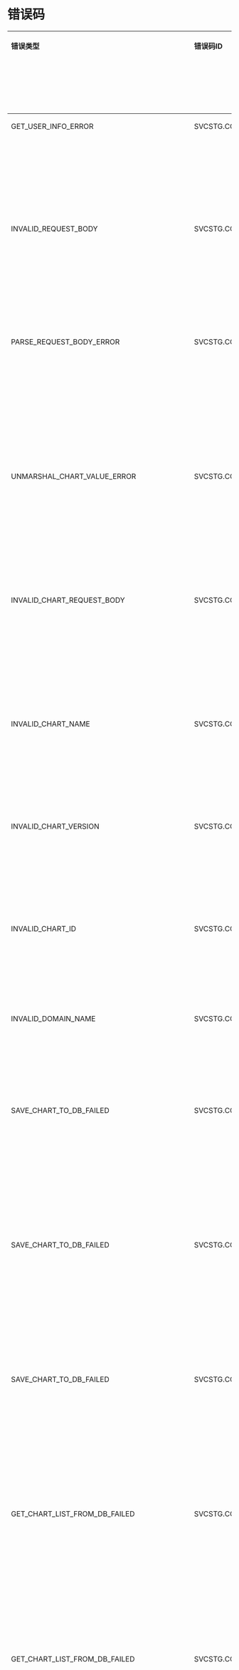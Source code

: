 # 错误码<a name="cce_02_0250"></a>

<a name="table16560203141610"></a>
<table><thead align="left"><tr id="row153111416161"><th class="cellrowborder" valign="top" width="26.142614261426147%" id="mcps1.1.5.1.1"><p id="p1231114141612"><a name="p1231114141612"></a><a name="p1231114141612"></a>错误类型</p>
</th>
<th class="cellrowborder" valign="top" width="15.901590159015901%" id="mcps1.1.5.1.2"><p id="p7321847161"><a name="p7321847161"></a><a name="p7321847161"></a>错误码ID</p>
</th>
<th class="cellrowborder" valign="top" width="23.152315231523154%" id="mcps1.1.5.1.3"><p id="p3325416161"><a name="p3325416161"></a><a name="p3325416161"></a>中文错误名称</p>
</th>
<th class="cellrowborder" valign="top" width="34.803480348034796%" id="mcps1.1.5.1.4"><p id="p193234121611"><a name="p193234121611"></a><a name="p193234121611"></a>处理建议（可选）</p>
</th>
</tr>
</thead>
<tbody><tr id="row14322045168"><td class="cellrowborder" valign="top" width="26.142614261426147%" headers="mcps1.1.5.1.1 "><p id="p13216411165"><a name="p13216411165"></a><a name="p13216411165"></a>GET_USER_INFO_ERROR</p>
</td>
<td class="cellrowborder" valign="top" width="15.901590159015901%" headers="mcps1.1.5.1.2 "><p id="p193210411168"><a name="p193210411168"></a><a name="p193210411168"></a>SVCSTG.CCECAM.5000001</p>
</td>
<td class="cellrowborder" valign="top" width="23.152315231523154%" headers="mcps1.1.5.1.3 "><p id="p1832949162"><a name="p1832949162"></a><a name="p1832949162"></a>获取用户信息失败</p>
</td>
<td class="cellrowborder" valign="top" width="34.803480348034796%" headers="mcps1.1.5.1.4 "><p id="p7323417162"><a name="p7323417162"></a><a name="p7323417162"></a>确认传入用户token是否正确</p>
</td>
</tr>
<tr id="row93244101614"><td class="cellrowborder" valign="top" width="26.142614261426147%" headers="mcps1.1.5.1.1 "><p id="p032041162"><a name="p032041162"></a><a name="p032041162"></a>INVALID_REQUEST_BODY</p>
</td>
<td class="cellrowborder" valign="top" width="15.901590159015901%" headers="mcps1.1.5.1.2 "><p id="p203218419163"><a name="p203218419163"></a><a name="p203218419163"></a>SVCSTG.CCECAM.5000002</p>
</td>
<td class="cellrowborder" valign="top" width="23.152315231523154%" headers="mcps1.1.5.1.3 "><p id="p17329431617"><a name="p17329431617"></a><a name="p17329431617"></a>请求消息体结构错误</p>
</td>
<td class="cellrowborder" valign="top" width="34.803480348034796%" headers="mcps1.1.5.1.4 "><p id="p4323431617"><a name="p4323431617"></a><a name="p4323431617"></a>确认传入的请求body体结构与参数是否符合要求</p>
</td>
</tr>
<tr id="row832164141610"><td class="cellrowborder" valign="top" width="26.142614261426147%" headers="mcps1.1.5.1.1 "><p id="p153217411611"><a name="p153217411611"></a><a name="p153217411611"></a>PARSE_REQUEST_BODY_ERROR</p>
</td>
<td class="cellrowborder" valign="top" width="15.901590159015901%" headers="mcps1.1.5.1.2 "><p id="p203315421612"><a name="p203315421612"></a><a name="p203315421612"></a>SVCSTG.CCECAM.4000003</p>
</td>
<td class="cellrowborder" valign="top" width="23.152315231523154%" headers="mcps1.1.5.1.3 "><p id="p15332451611"><a name="p15332451611"></a><a name="p15332451611"></a>解析请求消息体内容失败</p>
</td>
<td class="cellrowborder" valign="top" width="34.803480348034796%" headers="mcps1.1.5.1.4 "><p id="p19331481619"><a name="p19331481619"></a><a name="p19331481619"></a>确认传入的请求body体结构与参数是否符合要求</p>
</td>
</tr>
<tr id="row13313417161"><td class="cellrowborder" valign="top" width="26.142614261426147%" headers="mcps1.1.5.1.1 "><p id="p16333419164"><a name="p16333419164"></a><a name="p16333419164"></a>UNMARSHAL_CHART_VALUE_ERROR</p>
</td>
<td class="cellrowborder" valign="top" width="15.901590159015901%" headers="mcps1.1.5.1.2 "><p id="p23311413165"><a name="p23311413165"></a><a name="p23311413165"></a>SVCSTG.CCECAM.5000101</p>
</td>
<td class="cellrowborder" valign="top" width="23.152315231523154%" headers="mcps1.1.5.1.3 "><p id="p103320411163"><a name="p103320411163"></a><a name="p103320411163"></a>解码模板参数内容失败</p>
</td>
<td class="cellrowborder" valign="top" width="34.803480348034796%" headers="mcps1.1.5.1.4 "><p id="p103310413162"><a name="p103310413162"></a><a name="p103310413162"></a>-</p>
</td>
</tr>
<tr id="row173315417163"><td class="cellrowborder" valign="top" width="26.142614261426147%" headers="mcps1.1.5.1.1 "><p id="p1339411612"><a name="p1339411612"></a><a name="p1339411612"></a>INVALID_CHART_REQUEST_BODY</p>
</td>
<td class="cellrowborder" valign="top" width="15.901590159015901%" headers="mcps1.1.5.1.2 "><p id="p7331245169"><a name="p7331245169"></a><a name="p7331245169"></a>SVCSTG.CCECAM.4030102</p>
</td>
<td class="cellrowborder" valign="top" width="23.152315231523154%" headers="mcps1.1.5.1.3 "><p id="p433174151611"><a name="p433174151611"></a><a name="p433174151611"></a>部分模板参数禁止更新</p>
</td>
<td class="cellrowborder" valign="top" width="34.803480348034796%" headers="mcps1.1.5.1.4 "><p id="p1233194191613"><a name="p1233194191613"></a><a name="p1233194191613"></a>确认模板的不可更新的name,domain,version字段是否有修改</p>
</td>
</tr>
<tr id="row1333164161618"><td class="cellrowborder" valign="top" width="26.142614261426147%" headers="mcps1.1.5.1.1 "><p id="p103354131610"><a name="p103354131610"></a><a name="p103354131610"></a>INVALID_CHART_NAME</p>
</td>
<td class="cellrowborder" valign="top" width="15.901590159015901%" headers="mcps1.1.5.1.2 "><p id="p734194131612"><a name="p734194131612"></a><a name="p734194131612"></a>SVCSTG.CCECAM.4000103</p>
</td>
<td class="cellrowborder" valign="top" width="23.152315231523154%" headers="mcps1.1.5.1.3 "><p id="p19341416165"><a name="p19341416165"></a><a name="p19341416165"></a>模板命名格式错误</p>
</td>
<td class="cellrowborder" valign="top" width="34.803480348034796%" headers="mcps1.1.5.1.4 "><p id="p13346461619"><a name="p13346461619"></a><a name="p13346461619"></a>确认模板name格式是否正确</p>
</td>
</tr>
<tr id="row33412417168"><td class="cellrowborder" valign="top" width="26.142614261426147%" headers="mcps1.1.5.1.1 "><p id="p1234549161"><a name="p1234549161"></a><a name="p1234549161"></a>INVALID_CHART_VERSION</p>
</td>
<td class="cellrowborder" valign="top" width="15.901590159015901%" headers="mcps1.1.5.1.2 "><p id="p43413411612"><a name="p43413411612"></a><a name="p43413411612"></a>SVCSTG.CCECAM.4000104</p>
</td>
<td class="cellrowborder" valign="top" width="23.152315231523154%" headers="mcps1.1.5.1.3 "><p id="p15341243162"><a name="p15341243162"></a><a name="p15341243162"></a>模板版本格式错误</p>
</td>
<td class="cellrowborder" valign="top" width="34.803480348034796%" headers="mcps1.1.5.1.4 "><p id="p33416415167"><a name="p33416415167"></a><a name="p33416415167"></a>确认模板version字段格式是否正确</p>
</td>
</tr>
<tr id="row133417419168"><td class="cellrowborder" valign="top" width="26.142614261426147%" headers="mcps1.1.5.1.1 "><p id="p73412431616"><a name="p73412431616"></a><a name="p73412431616"></a>INVALID_CHART_ID</p>
</td>
<td class="cellrowborder" valign="top" width="15.901590159015901%" headers="mcps1.1.5.1.2 "><p id="p934154171610"><a name="p934154171610"></a><a name="p934154171610"></a>SVCSTG.CCECAM.4000105</p>
</td>
<td class="cellrowborder" valign="top" width="23.152315231523154%" headers="mcps1.1.5.1.3 "><p id="p2341420166"><a name="p2341420166"></a><a name="p2341420166"></a>模板ID格式错误</p>
</td>
<td class="cellrowborder" valign="top" width="34.803480348034796%" headers="mcps1.1.5.1.4 "><p id="p103418401612"><a name="p103418401612"></a><a name="p103418401612"></a>确认模板id字段格式是否正确</p>
</td>
</tr>
<tr id="row12341549166"><td class="cellrowborder" valign="top" width="26.142614261426147%" headers="mcps1.1.5.1.1 "><p id="p11345416162"><a name="p11345416162"></a><a name="p11345416162"></a>INVALID_DOMAIN_NAME</p>
</td>
<td class="cellrowborder" valign="top" width="15.901590159015901%" headers="mcps1.1.5.1.2 "><p id="p16346431612"><a name="p16346431612"></a><a name="p16346431612"></a>SVCSTG.CCECAM.4000106</p>
</td>
<td class="cellrowborder" valign="top" width="23.152315231523154%" headers="mcps1.1.5.1.3 "><p id="p8341461613"><a name="p8341461613"></a><a name="p8341461613"></a>租户名格式错误</p>
</td>
<td class="cellrowborder" valign="top" width="34.803480348034796%" headers="mcps1.1.5.1.4 "><p id="p103424101620"><a name="p103424101620"></a><a name="p103424101620"></a>-</p>
</td>
</tr>
<tr id="row133414151610"><td class="cellrowborder" valign="top" width="26.142614261426147%" headers="mcps1.1.5.1.1 "><p id="p6341047162"><a name="p6341047162"></a><a name="p6341047162"></a>SAVE_CHART_TO_DB_FAILED</p>
</td>
<td class="cellrowborder" valign="top" width="15.901590159015901%" headers="mcps1.1.5.1.2 "><p id="p173411481610"><a name="p173411481610"></a><a name="p173411481610"></a>SVCSTG.CCECAM.4000107</p>
</td>
<td class="cellrowborder" valign="top" width="23.152315231523154%" headers="mcps1.1.5.1.3 "><p id="p11348411164"><a name="p11348411164"></a><a name="p11348411164"></a>数据库写入模板数据失败</p>
</td>
<td class="cellrowborder" valign="top" width="34.803480348034796%" headers="mcps1.1.5.1.4 "><p id="p6341648166"><a name="p6341648166"></a><a name="p6341648166"></a>-</p>
</td>
</tr>
<tr id="row1534164151610"><td class="cellrowborder" valign="top" width="26.142614261426147%" headers="mcps1.1.5.1.1 "><p id="p163464131612"><a name="p163464131612"></a><a name="p163464131612"></a>SAVE_CHART_TO_DB_FAILED</p>
</td>
<td class="cellrowborder" valign="top" width="15.901590159015901%" headers="mcps1.1.5.1.2 "><p id="p034647162"><a name="p034647162"></a><a name="p034647162"></a>SVCSTG.CCECAM.4040107</p>
</td>
<td class="cellrowborder" valign="top" width="23.152315231523154%" headers="mcps1.1.5.1.3 "><p id="p15342451613"><a name="p15342451613"></a><a name="p15342451613"></a>数据库写入模板数据失败</p>
</td>
<td class="cellrowborder" valign="top" width="34.803480348034796%" headers="mcps1.1.5.1.4 "><p id="p1341344166"><a name="p1341344166"></a><a name="p1341344166"></a>-</p>
</td>
</tr>
<tr id="row23414418161"><td class="cellrowborder" valign="top" width="26.142614261426147%" headers="mcps1.1.5.1.1 "><p id="p12348419168"><a name="p12348419168"></a><a name="p12348419168"></a>SAVE_CHART_TO_DB_FAILED</p>
</td>
<td class="cellrowborder" valign="top" width="15.901590159015901%" headers="mcps1.1.5.1.2 "><p id="p143416414169"><a name="p143416414169"></a><a name="p143416414169"></a>SVCSTG.CCECAM.5000107</p>
</td>
<td class="cellrowborder" valign="top" width="23.152315231523154%" headers="mcps1.1.5.1.3 "><p id="p2341042163"><a name="p2341042163"></a><a name="p2341042163"></a>数据库写入模板数据失败</p>
</td>
<td class="cellrowborder" valign="top" width="34.803480348034796%" headers="mcps1.1.5.1.4 "><p id="p113454101615"><a name="p113454101615"></a><a name="p113454101615"></a>-</p>
</td>
</tr>
<tr id="row17342471616"><td class="cellrowborder" valign="top" width="26.142614261426147%" headers="mcps1.1.5.1.1 "><p id="p123518431617"><a name="p123518431617"></a><a name="p123518431617"></a>GET_CHART_LIST_FROM_DB_FAILED</p>
</td>
<td class="cellrowborder" valign="top" width="15.901590159015901%" headers="mcps1.1.5.1.2 "><p id="p23544111617"><a name="p23544111617"></a><a name="p23544111617"></a>SVCSTG.CCECAM.4000108</p>
</td>
<td class="cellrowborder" valign="top" width="23.152315231523154%" headers="mcps1.1.5.1.3 "><p id="p14354412163"><a name="p14354412163"></a><a name="p14354412163"></a>获取数据库中模板列表失败</p>
</td>
<td class="cellrowborder" valign="top" width="34.803480348034796%" headers="mcps1.1.5.1.4 "><p id="p1835164111616"><a name="p1835164111616"></a><a name="p1835164111616"></a>-</p>
</td>
</tr>
<tr id="row203524131613"><td class="cellrowborder" valign="top" width="26.142614261426147%" headers="mcps1.1.5.1.1 "><p id="p33519420162"><a name="p33519420162"></a><a name="p33519420162"></a>GET_CHART_LIST_FROM_DB_FAILED</p>
</td>
<td class="cellrowborder" valign="top" width="15.901590159015901%" headers="mcps1.1.5.1.2 "><p id="p1351141166"><a name="p1351141166"></a><a name="p1351141166"></a>SVCSTG.CCECAM.4040108</p>
</td>
<td class="cellrowborder" valign="top" width="23.152315231523154%" headers="mcps1.1.5.1.3 "><p id="p33520481620"><a name="p33520481620"></a><a name="p33520481620"></a>获取数据库中模板列表失败</p>
</td>
<td class="cellrowborder" valign="top" width="34.803480348034796%" headers="mcps1.1.5.1.4 "><p id="p113514171619"><a name="p113514171619"></a><a name="p113514171619"></a>-</p>
</td>
</tr>
<tr id="row63518461618"><td class="cellrowborder" valign="top" width="26.142614261426147%" headers="mcps1.1.5.1.1 "><p id="p143515411612"><a name="p143515411612"></a><a name="p143515411612"></a>GET_CHART_LIST_FROM_DB_FAILED</p>
</td>
<td class="cellrowborder" valign="top" width="15.901590159015901%" headers="mcps1.1.5.1.2 "><p id="p17351046167"><a name="p17351046167"></a><a name="p17351046167"></a>SVCSTG.CCECAM.5000108</p>
</td>
<td class="cellrowborder" valign="top" width="23.152315231523154%" headers="mcps1.1.5.1.3 "><p id="p163610413164"><a name="p163610413164"></a><a name="p163610413164"></a>获取数据库中模板列表失败</p>
</td>
<td class="cellrowborder" valign="top" width="34.803480348034796%" headers="mcps1.1.5.1.4 "><p id="p1336114151612"><a name="p1336114151612"></a><a name="p1336114151612"></a>-</p>
</td>
</tr>
<tr id="row8361747169"><td class="cellrowborder" valign="top" width="26.142614261426147%" headers="mcps1.1.5.1.1 "><p id="p203634201616"><a name="p203634201616"></a><a name="p203634201616"></a>GET_CHART_FROM_DB_FAILED</p>
</td>
<td class="cellrowborder" valign="top" width="15.901590159015901%" headers="mcps1.1.5.1.2 "><p id="p163634161611"><a name="p163634161611"></a><a name="p163634161611"></a>SVCSTG.CCECAM.4000109</p>
</td>
<td class="cellrowborder" valign="top" width="23.152315231523154%" headers="mcps1.1.5.1.3 "><p id="p15363481611"><a name="p15363481611"></a><a name="p15363481611"></a>获取数据库中单个模板信息失败</p>
</td>
<td class="cellrowborder" valign="top" width="34.803480348034796%" headers="mcps1.1.5.1.4 "><p id="p83644131610"><a name="p83644131610"></a><a name="p83644131610"></a>-</p>
</td>
</tr>
<tr id="row173624181610"><td class="cellrowborder" valign="top" width="26.142614261426147%" headers="mcps1.1.5.1.1 "><p id="p1336746161"><a name="p1336746161"></a><a name="p1336746161"></a>GET_CHART_FROM_DB_FAILED</p>
</td>
<td class="cellrowborder" valign="top" width="15.901590159015901%" headers="mcps1.1.5.1.2 "><p id="p1136946162"><a name="p1136946162"></a><a name="p1136946162"></a>SVCSTG.CCECAM.4040109</p>
</td>
<td class="cellrowborder" valign="top" width="23.152315231523154%" headers="mcps1.1.5.1.3 "><p id="p6365417168"><a name="p6365417168"></a><a name="p6365417168"></a>获取数据库中单个模板信息失败</p>
</td>
<td class="cellrowborder" valign="top" width="34.803480348034796%" headers="mcps1.1.5.1.4 "><p id="p93674161617"><a name="p93674161617"></a><a name="p93674161617"></a>-</p>
</td>
</tr>
<tr id="row113612411619"><td class="cellrowborder" valign="top" width="26.142614261426147%" headers="mcps1.1.5.1.1 "><p id="p2369431619"><a name="p2369431619"></a><a name="p2369431619"></a>GET_CHART_FROM_DB_FAILED</p>
</td>
<td class="cellrowborder" valign="top" width="15.901590159015901%" headers="mcps1.1.5.1.2 "><p id="p1837124151612"><a name="p1837124151612"></a><a name="p1837124151612"></a>SVCSTG.CCECAM.5000109</p>
</td>
<td class="cellrowborder" valign="top" width="23.152315231523154%" headers="mcps1.1.5.1.3 "><p id="p123714451610"><a name="p123714451610"></a><a name="p123714451610"></a>获取数据库中单个模板信息失败</p>
</td>
<td class="cellrowborder" valign="top" width="34.803480348034796%" headers="mcps1.1.5.1.4 "><p id="p33719411615"><a name="p33719411615"></a><a name="p33719411615"></a>-</p>
</td>
</tr>
<tr id="row83715414169"><td class="cellrowborder" valign="top" width="26.142614261426147%" headers="mcps1.1.5.1.1 "><p id="p2374481619"><a name="p2374481619"></a><a name="p2374481619"></a>UPDATE_CHART_TO_DB_FAILED</p>
</td>
<td class="cellrowborder" valign="top" width="15.901590159015901%" headers="mcps1.1.5.1.2 "><p id="p137124101613"><a name="p137124101613"></a><a name="p137124101613"></a>SVCSTG.CCECAM.4000110</p>
</td>
<td class="cellrowborder" valign="top" width="23.152315231523154%" headers="mcps1.1.5.1.3 "><p id="p20373411168"><a name="p20373411168"></a><a name="p20373411168"></a>更新数据库模板内容失败</p>
</td>
<td class="cellrowborder" valign="top" width="34.803480348034796%" headers="mcps1.1.5.1.4 "><p id="p637134201611"><a name="p637134201611"></a><a name="p637134201611"></a>-</p>
</td>
</tr>
<tr id="row123712416167"><td class="cellrowborder" valign="top" width="26.142614261426147%" headers="mcps1.1.5.1.1 "><p id="p1437134201619"><a name="p1437134201619"></a><a name="p1437134201619"></a>UPDATE_CHART_TO_DB_FAILED</p>
</td>
<td class="cellrowborder" valign="top" width="15.901590159015901%" headers="mcps1.1.5.1.2 "><p id="p203744201614"><a name="p203744201614"></a><a name="p203744201614"></a>SVCSTG.CCECAM.4040110</p>
</td>
<td class="cellrowborder" valign="top" width="23.152315231523154%" headers="mcps1.1.5.1.3 "><p id="p83714141614"><a name="p83714141614"></a><a name="p83714141614"></a>更新数据库中模板内容失败</p>
</td>
<td class="cellrowborder" valign="top" width="34.803480348034796%" headers="mcps1.1.5.1.4 "><p id="p1537134121613"><a name="p1537134121613"></a><a name="p1537134121613"></a>-</p>
</td>
</tr>
<tr id="row0387420164"><td class="cellrowborder" valign="top" width="26.142614261426147%" headers="mcps1.1.5.1.1 "><p id="p138643161"><a name="p138643161"></a><a name="p138643161"></a>UPDATE_CHART_TO_DB_FAILED</p>
</td>
<td class="cellrowborder" valign="top" width="15.901590159015901%" headers="mcps1.1.5.1.2 "><p id="p8384415164"><a name="p8384415164"></a><a name="p8384415164"></a>SVCSTG.CCECAM.5000110</p>
</td>
<td class="cellrowborder" valign="top" width="23.152315231523154%" headers="mcps1.1.5.1.3 "><p id="p73874191616"><a name="p73874191616"></a><a name="p73874191616"></a>更新数据库中模板内容失败</p>
</td>
<td class="cellrowborder" valign="top" width="34.803480348034796%" headers="mcps1.1.5.1.4 "><p id="p1381848164"><a name="p1381848164"></a><a name="p1381848164"></a>-</p>
</td>
</tr>
<tr id="row438144121615"><td class="cellrowborder" valign="top" width="26.142614261426147%" headers="mcps1.1.5.1.1 "><p id="p153894121619"><a name="p153894121619"></a><a name="p153894121619"></a>DELETE_CHART_FROM_DB_FAILED</p>
</td>
<td class="cellrowborder" valign="top" width="15.901590159015901%" headers="mcps1.1.5.1.2 "><p id="p1538048161"><a name="p1538048161"></a><a name="p1538048161"></a>SVCSTG.CCECAM.4000111</p>
</td>
<td class="cellrowborder" valign="top" width="23.152315231523154%" headers="mcps1.1.5.1.3 "><p id="p183811461613"><a name="p183811461613"></a><a name="p183811461613"></a>删除数据库中单个模板失败</p>
</td>
<td class="cellrowborder" valign="top" width="34.803480348034796%" headers="mcps1.1.5.1.4 "><p id="p183874131612"><a name="p183874131612"></a><a name="p183874131612"></a>-</p>
</td>
</tr>
<tr id="row138164171612"><td class="cellrowborder" valign="top" width="26.142614261426147%" headers="mcps1.1.5.1.1 "><p id="p038644160"><a name="p038644160"></a><a name="p038644160"></a>DELETE_CHART_FROM_DB_FAILED</p>
</td>
<td class="cellrowborder" valign="top" width="15.901590159015901%" headers="mcps1.1.5.1.2 "><p id="p143814181616"><a name="p143814181616"></a><a name="p143814181616"></a>SVCSTG.CCECAM.4040111</p>
</td>
<td class="cellrowborder" valign="top" width="23.152315231523154%" headers="mcps1.1.5.1.3 "><p id="p103916413160"><a name="p103916413160"></a><a name="p103916413160"></a>删除数据库中单个模板失败</p>
</td>
<td class="cellrowborder" valign="top" width="34.803480348034796%" headers="mcps1.1.5.1.4 "><p id="p4391842169"><a name="p4391842169"></a><a name="p4391842169"></a>-</p>
</td>
</tr>
<tr id="row1039124131610"><td class="cellrowborder" valign="top" width="26.142614261426147%" headers="mcps1.1.5.1.1 "><p id="p739124111619"><a name="p739124111619"></a><a name="p739124111619"></a>DELETE_CHART_FROM_DB_FAILED</p>
</td>
<td class="cellrowborder" valign="top" width="15.901590159015901%" headers="mcps1.1.5.1.2 "><p id="p33924151611"><a name="p33924151611"></a><a name="p33924151611"></a>SVCSTG.CCECAM.5000111</p>
</td>
<td class="cellrowborder" valign="top" width="23.152315231523154%" headers="mcps1.1.5.1.3 "><p id="p18391749163"><a name="p18391749163"></a><a name="p18391749163"></a>删除数据库中单个模板失败</p>
</td>
<td class="cellrowborder" valign="top" width="34.803480348034796%" headers="mcps1.1.5.1.4 "><p id="p18391546168"><a name="p18391546168"></a><a name="p18391546168"></a>-</p>
</td>
</tr>
<tr id="row103920417167"><td class="cellrowborder" valign="top" width="26.142614261426147%" headers="mcps1.1.5.1.1 "><p id="p1839241164"><a name="p1839241164"></a><a name="p1839241164"></a>CHART_ALREADY_EXISTED_IN_DB</p>
</td>
<td class="cellrowborder" valign="top" width="15.901590159015901%" headers="mcps1.1.5.1.2 "><p id="p839642162"><a name="p839642162"></a><a name="p839642162"></a>SVCSTG.CCECAM.4090112</p>
</td>
<td class="cellrowborder" valign="top" width="23.152315231523154%" headers="mcps1.1.5.1.3 "><p id="p123974171615"><a name="p123974171615"></a><a name="p123974171615"></a>数据库中已存在同名模板</p>
</td>
<td class="cellrowborder" valign="top" width="34.803480348034796%" headers="mcps1.1.5.1.4 "><p id="p12391448165"><a name="p12391448165"></a><a name="p12391448165"></a>修改上传的模板名，避免与已有模板名相同</p>
</td>
</tr>
<tr id="row113915410169"><td class="cellrowborder" valign="top" width="26.142614261426147%" headers="mcps1.1.5.1.1 "><p id="p0391848166"><a name="p0391848166"></a><a name="p0391848166"></a>UPLOAD_CHART_FILE_FAILED</p>
</td>
<td class="cellrowborder" valign="top" width="15.901590159015901%" headers="mcps1.1.5.1.2 "><p id="p153915410161"><a name="p153915410161"></a><a name="p153915410161"></a>SVCSTG.CCECAM.5000113</p>
</td>
<td class="cellrowborder" valign="top" width="23.152315231523154%" headers="mcps1.1.5.1.3 "><p id="p12391446161"><a name="p12391446161"></a><a name="p12391446161"></a>上传模板文件至远程存储失败</p>
</td>
<td class="cellrowborder" valign="top" width="34.803480348034796%" headers="mcps1.1.5.1.4 "><p id="p53916418163"><a name="p53916418163"></a><a name="p53916418163"></a>-</p>
</td>
</tr>
<tr id="row154014181612"><td class="cellrowborder" valign="top" width="26.142614261426147%" headers="mcps1.1.5.1.1 "><p id="p104019419162"><a name="p104019419162"></a><a name="p104019419162"></a>UPDATE_CHART_PROPERTY_FAILED</p>
</td>
<td class="cellrowborder" valign="top" width="15.901590159015901%" headers="mcps1.1.5.1.2 "><p id="p6409415162"><a name="p6409415162"></a><a name="p6409415162"></a>SVCSTG.CCECAM.5000114</p>
</td>
<td class="cellrowborder" valign="top" width="23.152315231523154%" headers="mcps1.1.5.1.3 "><p id="p04018419167"><a name="p04018419167"></a><a name="p04018419167"></a>更新远程存储中模板属性失败</p>
</td>
<td class="cellrowborder" valign="top" width="34.803480348034796%" headers="mcps1.1.5.1.4 "><p id="p5400411619"><a name="p5400411619"></a><a name="p5400411619"></a>-</p>
</td>
</tr>
<tr id="row840943165"><td class="cellrowborder" valign="top" width="26.142614261426147%" headers="mcps1.1.5.1.1 "><p id="p1140184121617"><a name="p1140184121617"></a><a name="p1140184121617"></a>DELETE_CHART_FROM_STORAGE_FAILED</p>
</td>
<td class="cellrowborder" valign="top" width="15.901590159015901%" headers="mcps1.1.5.1.2 "><p id="p16401443168"><a name="p16401443168"></a><a name="p16401443168"></a>SVCSTG.CCECAM.5000115</p>
</td>
<td class="cellrowborder" valign="top" width="23.152315231523154%" headers="mcps1.1.5.1.3 "><p id="p14084141613"><a name="p14084141613"></a><a name="p14084141613"></a>删除远程存储中模板失败</p>
</td>
<td class="cellrowborder" valign="top" width="34.803480348034796%" headers="mcps1.1.5.1.4 "><p id="p17418491618"><a name="p17418491618"></a><a name="p17418491618"></a>-</p>
</td>
</tr>
<tr id="row15417491612"><td class="cellrowborder" valign="top" width="26.142614261426147%" headers="mcps1.1.5.1.1 "><p id="p74111411615"><a name="p74111411615"></a><a name="p74111411615"></a>DOWNLOAD_CHART_FROM_STORAGE_FAILED</p>
</td>
<td class="cellrowborder" valign="top" width="15.901590159015901%" headers="mcps1.1.5.1.2 "><p id="p10411417168"><a name="p10411417168"></a><a name="p10411417168"></a>SVCSTG.CCECAM.5000116</p>
</td>
<td class="cellrowborder" valign="top" width="23.152315231523154%" headers="mcps1.1.5.1.3 "><p id="p15411419162"><a name="p15411419162"></a><a name="p15411419162"></a>下载远程存储中模板失败</p>
</td>
<td class="cellrowborder" valign="top" width="34.803480348034796%" headers="mcps1.1.5.1.4 "><p id="p3414415168"><a name="p3414415168"></a><a name="p3414415168"></a>-</p>
</td>
</tr>
<tr id="row11411048167"><td class="cellrowborder" valign="top" width="26.142614261426147%" headers="mcps1.1.5.1.1 "><p id="p10421142162"><a name="p10421142162"></a><a name="p10421142162"></a>SAVE_CHART_LOCAL_FAILED</p>
</td>
<td class="cellrowborder" valign="top" width="15.901590159015901%" headers="mcps1.1.5.1.2 "><p id="p2423471616"><a name="p2423471616"></a><a name="p2423471616"></a>SVCSTG.CCECAM.5000117</p>
</td>
<td class="cellrowborder" valign="top" width="23.152315231523154%" headers="mcps1.1.5.1.3 "><p id="p942442168"><a name="p942442168"></a><a name="p942442168"></a>保存本地模板文件失败</p>
</td>
<td class="cellrowborder" valign="top" width="34.803480348034796%" headers="mcps1.1.5.1.4 "><p id="p24234151619"><a name="p24234151619"></a><a name="p24234151619"></a>-</p>
</td>
</tr>
<tr id="row134294161616"><td class="cellrowborder" valign="top" width="26.142614261426147%" headers="mcps1.1.5.1.1 "><p id="p18423461615"><a name="p18423461615"></a><a name="p18423461615"></a>PARSE_LOCAL_ARCHIVE_FAILED</p>
</td>
<td class="cellrowborder" valign="top" width="15.901590159015901%" headers="mcps1.1.5.1.2 "><p id="p1042643164"><a name="p1042643164"></a><a name="p1042643164"></a>SVCSTG.CCECAM.5000120</p>
</td>
<td class="cellrowborder" valign="top" width="23.152315231523154%" headers="mcps1.1.5.1.3 "><p id="p1742184171614"><a name="p1742184171614"></a><a name="p1742184171614"></a>解析本地模板文件失败</p>
</td>
<td class="cellrowborder" valign="top" width="34.803480348034796%" headers="mcps1.1.5.1.4 "><p id="p10422413164"><a name="p10422413164"></a><a name="p10422413164"></a>-</p>
</td>
</tr>
<tr id="row7426441620"><td class="cellrowborder" valign="top" width="26.142614261426147%" headers="mcps1.1.5.1.1 "><p id="p24216412166"><a name="p24216412166"></a><a name="p24216412166"></a>INVALID_CHART_FILE_FORMAT</p>
</td>
<td class="cellrowborder" valign="top" width="15.901590159015901%" headers="mcps1.1.5.1.2 "><p id="p1642104151611"><a name="p1642104151611"></a><a name="p1642104151611"></a>SVCSTG.CCECAM.4000121</p>
</td>
<td class="cellrowborder" valign="top" width="23.152315231523154%" headers="mcps1.1.5.1.3 "><p id="p642544163"><a name="p642544163"></a><a name="p642544163"></a>模板文件内容错误</p>
</td>
<td class="cellrowborder" valign="top" width="34.803480348034796%" headers="mcps1.1.5.1.4 "><p id="p74244151619"><a name="p74244151619"></a><a name="p74244151619"></a>-</p>
</td>
</tr>
<tr id="row842548160"><td class="cellrowborder" valign="top" width="26.142614261426147%" headers="mcps1.1.5.1.1 "><p id="p64354181612"><a name="p64354181612"></a><a name="p64354181612"></a>CHECK_STORAGE_ERROR</p>
</td>
<td class="cellrowborder" valign="top" width="15.901590159015901%" headers="mcps1.1.5.1.2 "><p id="p84318491617"><a name="p84318491617"></a><a name="p84318491617"></a>SVCSTG.CCECAM.5000122</p>
</td>
<td class="cellrowborder" valign="top" width="23.152315231523154%" headers="mcps1.1.5.1.3 "><p id="p1843348163"><a name="p1843348163"></a><a name="p1843348163"></a>远程存储信息有误</p>
</td>
<td class="cellrowborder" valign="top" width="34.803480348034796%" headers="mcps1.1.5.1.4 "><p id="p16431341168"><a name="p16431341168"></a><a name="p16431341168"></a>-</p>
</td>
</tr>
<tr id="row1343143166"><td class="cellrowborder" valign="top" width="26.142614261426147%" headers="mcps1.1.5.1.1 "><p id="p134318401611"><a name="p134318401611"></a><a name="p134318401611"></a>CHART_NAME_CONFLICT_WITH_OFFICIAL_CHARTS</p>
</td>
<td class="cellrowborder" valign="top" width="15.901590159015901%" headers="mcps1.1.5.1.2 "><p id="p5431640160"><a name="p5431640160"></a><a name="p5431640160"></a>SVCSTG.CCECAM.4090123</p>
</td>
<td class="cellrowborder" valign="top" width="23.152315231523154%" headers="mcps1.1.5.1.3 "><p id="p1243144161614"><a name="p1243144161614"></a><a name="p1243144161614"></a>上传的模板名称与官方模板名称冲突</p>
</td>
<td class="cellrowborder" valign="top" width="34.803480348034796%" headers="mcps1.1.5.1.4 "><p id="p7431842167"><a name="p7431842167"></a><a name="p7431842167"></a>修改上传的模板名，避免与官方模板名相同</p>
</td>
</tr>
<tr id="row343148169"><td class="cellrowborder" valign="top" width="26.142614261426147%" headers="mcps1.1.5.1.1 "><p id="p144311410168"><a name="p144311410168"></a><a name="p144311410168"></a>DOWNLOAD_OFFICIAL_CHARTS_FORBIDDEN</p>
</td>
<td class="cellrowborder" valign="top" width="15.901590159015901%" headers="mcps1.1.5.1.2 "><p id="p144319441615"><a name="p144319441615"></a><a name="p144319441615"></a>SVCSTG.CCECAM.4030124</p>
</td>
<td class="cellrowborder" valign="top" width="23.152315231523154%" headers="mcps1.1.5.1.3 "><p id="p3431343161"><a name="p3431343161"></a><a name="p3431343161"></a>禁止下载官方模板</p>
</td>
<td class="cellrowborder" valign="top" width="34.803480348034796%" headers="mcps1.1.5.1.4 "><p id="p444194141616"><a name="p444194141616"></a><a name="p444194141616"></a>-</p>
</td>
</tr>
<tr id="row5447416167"><td class="cellrowborder" valign="top" width="26.142614261426147%" headers="mcps1.1.5.1.1 "><p id="p544840167"><a name="p544840167"></a><a name="p544840167"></a>INVALID_RELEASE_NAME</p>
</td>
<td class="cellrowborder" valign="top" width="15.901590159015901%" headers="mcps1.1.5.1.2 "><p id="p11441145161"><a name="p11441145161"></a><a name="p11441145161"></a>SVCSTG.CCECAM.4000201</p>
</td>
<td class="cellrowborder" valign="top" width="23.152315231523154%" headers="mcps1.1.5.1.3 "><p id="p24410418165"><a name="p24410418165"></a><a name="p24410418165"></a>模板应用命名格式错误</p>
</td>
<td class="cellrowborder" valign="top" width="34.803480348034796%" headers="mcps1.1.5.1.4 "><p id="p11443412166"><a name="p11443412166"></a><a name="p11443412166"></a>-</p>
</td>
</tr>
<tr id="row4444411613"><td class="cellrowborder" valign="top" width="26.142614261426147%" headers="mcps1.1.5.1.1 "><p id="p54411412165"><a name="p54411412165"></a><a name="p54411412165"></a>GET_CLUSTER_INFO_ERROR</p>
</td>
<td class="cellrowborder" valign="top" width="15.901590159015901%" headers="mcps1.1.5.1.2 "><p id="p114411461613"><a name="p114411461613"></a><a name="p114411461613"></a>SVCSTG.CCECAM.5000202</p>
</td>
<td class="cellrowborder" valign="top" width="23.152315231523154%" headers="mcps1.1.5.1.3 "><p id="p1144441169"><a name="p1144441169"></a><a name="p1144441169"></a>获取集群信息错误</p>
</td>
<td class="cellrowborder" valign="top" width="34.803480348034796%" headers="mcps1.1.5.1.4 "><p id="p9441412168"><a name="p9441412168"></a><a name="p9441412168"></a>-</p>
</td>
</tr>
<tr id="row0445481611"><td class="cellrowborder" valign="top" width="26.142614261426147%" headers="mcps1.1.5.1.1 "><p id="p154474111617"><a name="p154474111617"></a><a name="p154474111617"></a>CREATE_HELM_CLIENT_FAILED</p>
</td>
<td class="cellrowborder" valign="top" width="15.901590159015901%" headers="mcps1.1.5.1.2 "><p id="p844747163"><a name="p844747163"></a><a name="p844747163"></a>SVCSTG.CCECAM.5000203</p>
</td>
<td class="cellrowborder" valign="top" width="23.152315231523154%" headers="mcps1.1.5.1.3 "><p id="p144164141617"><a name="p144164141617"></a><a name="p144164141617"></a>创建模板应用客户端失败</p>
</td>
<td class="cellrowborder" valign="top" width="34.803480348034796%" headers="mcps1.1.5.1.4 "><p id="p104474191616"><a name="p104474191616"></a><a name="p104474191616"></a>-</p>
</td>
</tr>
<tr id="row14451746166"><td class="cellrowborder" valign="top" width="26.142614261426147%" headers="mcps1.1.5.1.1 "><p id="p16456471610"><a name="p16456471610"></a><a name="p16456471610"></a>GET_RELEASE_FAILED</p>
</td>
<td class="cellrowborder" valign="top" width="15.901590159015901%" headers="mcps1.1.5.1.2 "><p id="p94511417166"><a name="p94511417166"></a><a name="p94511417166"></a>SVCSTG.CCECAM.5000204</p>
</td>
<td class="cellrowborder" valign="top" width="23.152315231523154%" headers="mcps1.1.5.1.3 "><p id="p1746341163"><a name="p1746341163"></a><a name="p1746341163"></a>获取已安装模板应用信息失败</p>
</td>
<td class="cellrowborder" valign="top" width="34.803480348034796%" headers="mcps1.1.5.1.4 "><p id="p6461542163"><a name="p6461542163"></a><a name="p6461542163"></a>-</p>
</td>
</tr>
<tr id="row6461446161"><td class="cellrowborder" valign="top" width="26.142614261426147%" headers="mcps1.1.5.1.1 "><p id="p3461491617"><a name="p3461491617"></a><a name="p3461491617"></a>GET_RELEASE_HISTORY_FAILED</p>
</td>
<td class="cellrowborder" valign="top" width="15.901590159015901%" headers="mcps1.1.5.1.2 "><p id="p9461949164"><a name="p9461949164"></a><a name="p9461949164"></a>SVCSTG.CCECAM.5000205</p>
</td>
<td class="cellrowborder" valign="top" width="23.152315231523154%" headers="mcps1.1.5.1.3 "><p id="p174694141610"><a name="p174694141610"></a><a name="p174694141610"></a>获取已安装模板应用历史信息失败</p>
</td>
<td class="cellrowborder" valign="top" width="34.803480348034796%" headers="mcps1.1.5.1.4 "><p id="p4469410164"><a name="p4469410164"></a><a name="p4469410164"></a>-</p>
</td>
</tr>
<tr id="row124664111612"><td class="cellrowborder" valign="top" width="26.142614261426147%" headers="mcps1.1.5.1.1 "><p id="p134614151611"><a name="p134614151611"></a><a name="p134614151611"></a>GET_RELEASE_LIST_FAILED</p>
</td>
<td class="cellrowborder" valign="top" width="15.901590159015901%" headers="mcps1.1.5.1.2 "><p id="p184610441614"><a name="p184610441614"></a><a name="p184610441614"></a>SVCSTG.CCECAM.5000206</p>
</td>
<td class="cellrowborder" valign="top" width="23.152315231523154%" headers="mcps1.1.5.1.3 "><p id="p7466421619"><a name="p7466421619"></a><a name="p7466421619"></a>获取已安装模板应用列表失败</p>
</td>
<td class="cellrowborder" valign="top" width="34.803480348034796%" headers="mcps1.1.5.1.4 "><p id="p84610411166"><a name="p84610411166"></a><a name="p84610411166"></a>-</p>
</td>
</tr>
<tr id="row246144121610"><td class="cellrowborder" valign="top" width="26.142614261426147%" headers="mcps1.1.5.1.1 "><p id="p24620414164"><a name="p24620414164"></a><a name="p24620414164"></a>FILTER_RELEASE_LIST_FAILED</p>
</td>
<td class="cellrowborder" valign="top" width="15.901590159015901%" headers="mcps1.1.5.1.2 "><p id="p2469417162"><a name="p2469417162"></a><a name="p2469417162"></a>SVCSTG.CCECAM.5000207</p>
</td>
<td class="cellrowborder" valign="top" width="23.152315231523154%" headers="mcps1.1.5.1.3 "><p id="p114614417162"><a name="p114614417162"></a><a name="p114614417162"></a>根据模板ID过滤已安装模板应用列表失败</p>
</td>
<td class="cellrowborder" valign="top" width="34.803480348034796%" headers="mcps1.1.5.1.4 "><p id="p134715481616"><a name="p134715481616"></a><a name="p134715481616"></a>-</p>
</td>
</tr>
<tr id="row14718481610"><td class="cellrowborder" valign="top" width="26.142614261426147%" headers="mcps1.1.5.1.1 "><p id="p647741168"><a name="p647741168"></a><a name="p647741168"></a>CREATE_RELEASE_FAILED</p>
</td>
<td class="cellrowborder" valign="top" width="15.901590159015901%" headers="mcps1.1.5.1.2 "><p id="p1347549164"><a name="p1347549164"></a><a name="p1347549164"></a>SVCSTG.CCECAM.5000208</p>
</td>
<td class="cellrowborder" valign="top" width="23.152315231523154%" headers="mcps1.1.5.1.3 "><p id="p16471843162"><a name="p16471843162"></a><a name="p16471843162"></a>创建模板应用失败</p>
</td>
<td class="cellrowborder" valign="top" width="34.803480348034796%" headers="mcps1.1.5.1.4 "><p id="p19472414160"><a name="p19472414160"></a><a name="p19472414160"></a>-</p>
</td>
</tr>
<tr id="row24714121612"><td class="cellrowborder" valign="top" width="26.142614261426147%" headers="mcps1.1.5.1.1 "><p id="p74714417166"><a name="p74714417166"></a><a name="p74714417166"></a>DELETE_RELEASE_FAILED</p>
</td>
<td class="cellrowborder" valign="top" width="15.901590159015901%" headers="mcps1.1.5.1.2 "><p id="p8477413161"><a name="p8477413161"></a><a name="p8477413161"></a>SVCSTG.CCECAM.5000209</p>
</td>
<td class="cellrowborder" valign="top" width="23.152315231523154%" headers="mcps1.1.5.1.3 "><p id="p547541163"><a name="p547541163"></a><a name="p547541163"></a>删除模板应用失败</p>
</td>
<td class="cellrowborder" valign="top" width="34.803480348034796%" headers="mcps1.1.5.1.4 "><p id="p648194171619"><a name="p648194171619"></a><a name="p648194171619"></a>-</p>
</td>
</tr>
<tr id="row114815401615"><td class="cellrowborder" valign="top" width="26.142614261426147%" headers="mcps1.1.5.1.1 "><p id="p3481144163"><a name="p3481144163"></a><a name="p3481144163"></a>UPDATE_RELEASE_FAILED</p>
</td>
<td class="cellrowborder" valign="top" width="15.901590159015901%" headers="mcps1.1.5.1.2 "><p id="p1248846162"><a name="p1248846162"></a><a name="p1248846162"></a>SVCSTG.CCECAM.5000210</p>
</td>
<td class="cellrowborder" valign="top" width="23.152315231523154%" headers="mcps1.1.5.1.3 "><p id="p44810414168"><a name="p44810414168"></a><a name="p44810414168"></a>更新模板应用失败</p>
</td>
<td class="cellrowborder" valign="top" width="34.803480348034796%" headers="mcps1.1.5.1.4 "><p id="p124816451610"><a name="p124816451610"></a><a name="p124816451610"></a>-</p>
</td>
</tr>
<tr id="row154818421612"><td class="cellrowborder" valign="top" width="26.142614261426147%" headers="mcps1.1.5.1.1 "><p id="p1948124101615"><a name="p1948124101615"></a><a name="p1948124101615"></a>ROLLBACK_RELEASE_FAILED</p>
</td>
<td class="cellrowborder" valign="top" width="15.901590159015901%" headers="mcps1.1.5.1.2 "><p id="p1448134171617"><a name="p1448134171617"></a><a name="p1448134171617"></a>SVCSTG.CCECAM.5000211</p>
</td>
<td class="cellrowborder" valign="top" width="23.152315231523154%" headers="mcps1.1.5.1.3 "><p id="p154824191619"><a name="p154824191619"></a><a name="p154824191619"></a>回退模板应用失败</p>
</td>
<td class="cellrowborder" valign="top" width="34.803480348034796%" headers="mcps1.1.5.1.4 "><p id="p748144161615"><a name="p748144161615"></a><a name="p748144161615"></a>-</p>
</td>
</tr>
<tr id="row94819415167"><td class="cellrowborder" valign="top" width="26.142614261426147%" headers="mcps1.1.5.1.1 "><p id="p184819481610"><a name="p184819481610"></a><a name="p184819481610"></a>CONVERT_RELEASE_RESPONSE_FAILED</p>
</td>
<td class="cellrowborder" valign="top" width="15.901590159015901%" headers="mcps1.1.5.1.2 "><p id="p9487471615"><a name="p9487471615"></a><a name="p9487471615"></a>SVCSTG.CCECAM.5000212</p>
</td>
<td class="cellrowborder" valign="top" width="23.152315231523154%" headers="mcps1.1.5.1.3 "><p id="p104817418164"><a name="p104817418164"></a><a name="p104817418164"></a>转换模板应用信息失败</p>
</td>
<td class="cellrowborder" valign="top" width="34.803480348034796%" headers="mcps1.1.5.1.4 "><p id="p0487412164"><a name="p0487412164"></a><a name="p0487412164"></a>-</p>
</td>
</tr>
<tr id="row1348164131611"><td class="cellrowborder" valign="top" width="26.142614261426147%" headers="mcps1.1.5.1.1 "><p id="p114810412168"><a name="p114810412168"></a><a name="p114810412168"></a>RELEASE_NAME_ALREADY_EXISTED_ON_CLUSTER</p>
</td>
<td class="cellrowborder" valign="top" width="15.901590159015901%" headers="mcps1.1.5.1.2 "><p id="p14483451612"><a name="p14483451612"></a><a name="p14483451612"></a>SVCSTG.CCECAM.4090213</p>
</td>
<td class="cellrowborder" valign="top" width="23.152315231523154%" headers="mcps1.1.5.1.3 "><p id="p0491246163"><a name="p0491246163"></a><a name="p0491246163"></a>该集群上已部署同名模板应用</p>
</td>
<td class="cellrowborder" valign="top" width="34.803480348034796%" headers="mcps1.1.5.1.4 "><p id="p1449194171616"><a name="p1449194171616"></a><a name="p1449194171616"></a>修改要部署的模板应用名，避免与已部署模板应用名相同</p>
</td>
</tr>
<tr id="row5494421620"><td class="cellrowborder" valign="top" width="26.142614261426147%" headers="mcps1.1.5.1.1 "><p id="p104914161614"><a name="p104914161614"></a><a name="p104914161614"></a>INVALID_UPDATE_ACTION</p>
</td>
<td class="cellrowborder" valign="top" width="15.901590159015901%" headers="mcps1.1.5.1.2 "><p id="p104904181613"><a name="p104904181613"></a><a name="p104904181613"></a>SVCSTG.CCECAM.4000214</p>
</td>
<td class="cellrowborder" valign="top" width="23.152315231523154%" headers="mcps1.1.5.1.3 "><p id="p18496491615"><a name="p18496491615"></a><a name="p18496491615"></a>模板应用更新类型错误</p>
</td>
<td class="cellrowborder" valign="top" width="34.803480348034796%" headers="mcps1.1.5.1.4 "><p id="p1449544162"><a name="p1449544162"></a><a name="p1449544162"></a>模板应用更新类型只能为upgrade或rollback</p>
</td>
</tr>
</tbody>
</table>

